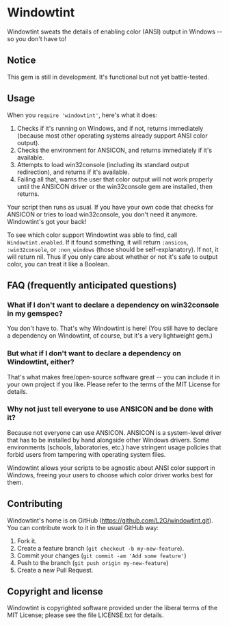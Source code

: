 # Windowtint

Windowtint sweats the details of enabling color (ANSI) output in Windows -- so you don't have to!

## Notice

This gem is still in development.  It's functional but not yet battle-tested.

## Usage

When you `require 'windowtint'`, here's what it does:

1. Checks if it's running on Windows, and if not, returns immediately (because most other operating systems already
   support ANSI color output).
2. Checks the environment for ANSICON, and returns immediately if it's available.
3. Attempts to load win32console (including its standard output redirection), and returns if it's available.
4. Failing all that, warns the user that color output will not work properly until the ANSICON driver or the
   win32console gem are installed, then returns.

Your script then runs as usual.  If you have your own code that checks for ANSICON or tries to load win32console, you
don't need it anymore.  Windowtint's got your back!

To see which color support Windowtint was able to find, call `Windowtint.enabled`.  If it found something, it will
return `:ansicon`, `:win32console`, or `:non_windows` (those should be self-explanatory).  If not, it will return nil.
Thus if you only care about whether or not it's safe to output color, you can treat it like a Boolean.

## FAQ (frequently anticipated questions)

### What if I don't want to declare a dependency on win32console in my gemspec?

You don't have to.  That's why Windowtint is here!  (You still have to declare a dependency on Windowtint, of course,
but it's a very lightweight gem.)

### But what if I don't want to declare a dependency on Windowtint, either?

That's what makes free/open-source software great -- you can include it in your own project if you like.  Please refer
to the terms of the MIT License for details.

### Why not just tell everyone to use ANSICON and be done with it?

Because not everyone can use ANSICON.  ANSICON is a system-level driver that has to
be installed by hand alongside other Windows drivers.  Some environments (schools,
laboratories, etc.) have stringent usage policies that forbid users from tampering with
operating system files.

Windowtint allows your scripts to be agnostic about ANSI color support in Windows, freeing your users to choose which
color driver works best for them.

## Contributing

Windowtint's home is on GitHub (https://github.com/L2G/windowtint.git).  You can contribute work to it in the usual
GitHub way:

1. Fork it.
2. Create a feature branch (`git checkout -b my-new-feature`).
3. Commit your changes (`git commit -am 'Add some feature'`)
4. Push to the branch (`git push origin my-new-feature`)
5. Create a new Pull Request.

## Copyright and license

Windowtint is copyrighted software provided under the liberal terms of the MIT License; please see the file LICENSE.txt
for details.

